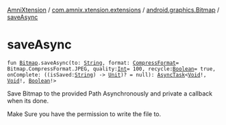 [AmniXtension](../../index.md) / [com.amnix.xtension.extensions](../index.md) / [android.graphics.Bitmap](index.md) / [saveAsync](./save-async.md)

# saveAsync

`fun `[`Bitmap`](https://developer.android.com/reference/android/graphics/Bitmap.html)`.saveAsync(to: `[`String`](https://kotlinlang.org/api/latest/jvm/stdlib/kotlin/-string/index.html)`, format: `[`CompressFormat`](https://developer.android.com/reference/android/graphics/Bitmap/CompressFormat.html)` = Bitmap.CompressFormat.JPEG, quality: `[`Int`](https://kotlinlang.org/api/latest/jvm/stdlib/kotlin/-int/index.html)` = 100, recycle: `[`Boolean`](https://kotlinlang.org/api/latest/jvm/stdlib/kotlin/-boolean/index.html)` = true, onComplete: ((isSaved: `[`String`](https://kotlinlang.org/api/latest/jvm/stdlib/kotlin/-string/index.html)`) -> `[`Unit`](https://kotlinlang.org/api/latest/jvm/stdlib/kotlin/-unit/index.html)`)? = null): `[`AsyncTask`](https://developer.android.com/reference/android/os/AsyncTask.html)`<`[`Void`](https://docs.oracle.com/javase/6/docs/api/java/lang/Void.html)`!, `[`Void`](https://docs.oracle.com/javase/6/docs/api/java/lang/Void.html)`!, `[`Boolean`](https://kotlinlang.org/api/latest/jvm/stdlib/kotlin/-boolean/index.html)`!>`

Save Bitmap to the provided Path Asynchronously and private a callback when its done.

Make Sure you have the permission to write the file to.

